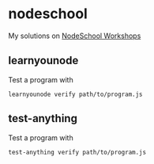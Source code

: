 # nodeschool

My solutions on [NodeSchool Workshops](http://nodeschool.io/index.html#workshoppers)

## learnyounode ##

Test a program with

```
learnyounode verify path/to/program.js
```

## test-anything ##

Test a program with

```
test-anything verify path/to/program.js
```
